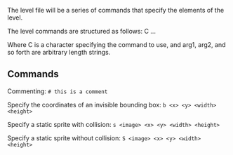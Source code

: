 The level file will be a series of commands that specify the elements of the level.

The level commands are structured as follows:
C <arg1> <arg2> ...

Where C is a character specifying the command to use, and arg1, arg2, and so forth are arbitrary length strings.

Commands
--------

Commenting:
`# this is a comment`

Specify the coordinates of an invisible bounding box:
`b <x> <y> <width> <height>`

Specify a static sprite with collision:
`s <image> <x> <y> <width> <height>`

Specify a static sprite without collision:
`S <image> <x> <y> <width> <height>`
